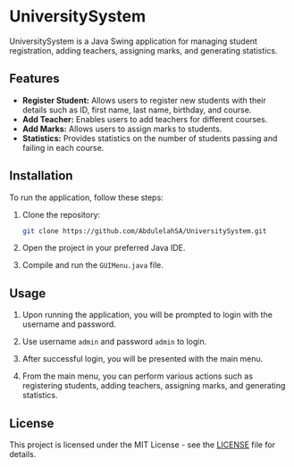 # UniversitySystem

UniversitySystem is a Java Swing application for managing student registration, adding teachers, assigning marks, and generating statistics.

## Features

- **Register Student:** Allows users to register new students with their details such as ID, first name, last name, birthday, and course.
- **Add Teacher:** Enables users to add teachers for different courses.
- **Add Marks:** Allows users to assign marks to students.
- **Statistics:** Provides statistics on the number of students passing and failing in each course.

## Installation

To run the application, follow these steps:

1. Clone the repository:

   ```bash
   git clone https://github.com/AbdulelahSA/UniversitySystem.git
   ```

2. Open the project in your preferred Java IDE.

3. Compile and run the `GUIMenu.java` file.

## Usage

1. Upon running the application, you will be prompted to login with the username and password.

2. Use username `admin` and password `admin` to login.

3. After successful login, you will be presented with the main menu.

4. From the main menu, you can perform various actions such as registering students, adding teachers, assigning marks, and generating statistics.

## License

This project is licensed under the MIT License - see the [LICENSE](LICENSE) file for details.
